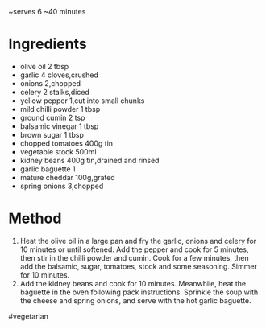 \~serves 6 \~40 minutes

# Ingredients

-   olive oil 2 tbsp
-   garlic 4 cloves,crushed
-   onions 2,chopped
-   celery 2 stalks,diced
-   yellow pepper 1,cut into small chunks
-   mild chilli powder 1 tbsp
-   ground cumin 2 tsp
-   balsamic vinegar 1 tbsp
-   brown sugar 1 tbsp
-   chopped tomatoes 400g tin
-   vegetable stock 500ml
-   kidney beans 400g tin,drained and rinsed
-   garlic baguette 1
-   mature cheddar 100g,grated
-   spring onions 3,chopped

# Method

1.  Heat the olive oil in a large pan and fry the garlic, onions and celery for 10 minutes or until softened. Add the pepper and cook for 5 minutes, then stir in the chilli powder and cumin. Cook for a few minutes, then add the balsamic, sugar, tomatoes, stock and some seasoning. Simmer for 10 minutes.
2.  Add the kidney beans and cook for 10 minutes. Meanwhile, heat the baguette in the oven following pack instructions. Sprinkle the soup with the cheese and spring onions, and serve with the hot garlic baguette.

\#vegetarian
